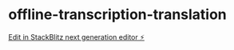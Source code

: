 # offline-transcription-translation

[Edit in StackBlitz next generation editor ⚡️](https://stackblitz.com/~/github.com/danielacorner/offline-transcription-translation)